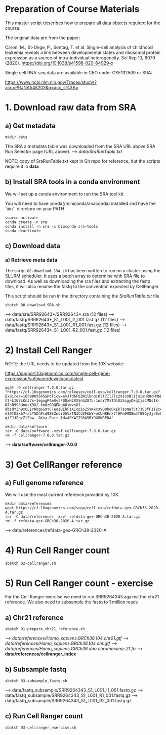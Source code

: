 # Preparation of Course Materials

This master script describes how to prepare all data objects required for 
the course.

The original data are from the paper:

Caron, M., St-Onge, P., Sontag, T. et al. Single-cell analysis of childhood
leukemia reveals a link between developmental states and ribosomal protein
expression as a source of intra-individual heterogeneity. Sci Rep 10, 8079
(2020). https://doi.org/10.1038/s41598-020-64929-x

Single cell RNA-seq data are available in GEO under GSE132509 or SRA:

https://www.ncbi.nlm.nih.gov/Traces/study/?acc=PRJNA548203&o=acc_s%3Aa

# 1. Download raw data from SRA

## a) Get metadata

```
mkdir data
```

The SRA a metadata table was downloaded from the SRA URL above SRA Run
Selector page (URL above).
--> *data/SraRunTable.txt*

NOTE: copy of SraRunTable.txt kept in Git repo for reference, but the scripts
require it in **data**

## b) Install SRA tools in a conda environment

We will set up a conda environment to run the SRA tool kit.

You will need to have conda(/miniconda/anaconda) installed and have the `bin``
directory on your PATH.

```
source activate 
conda create -n sra 
conda install -n sra -c bioconda sra-tools 
conda deactivate
```

## c) Download data

### a) Retrieve meta data

The script `00-download_SRA.sh` has been written to run on a cluster using the
SLURM scheduler. It uses a batch array to determine with SRA file to download.
As well as downloading the sra files and extracting the fastq files, it will 
also rename the fastq to the convention expected by CellRanger.

This script should be run in the directory containing the *SraRunTable.txt*
file.

```
sbatch 00-download_SRA.sh
```
--> data/sra/SRR92643*/SRR92643*.sra (12 files)
--> data/fastq/SRR92643*_S1_L001_I1_001.fast.gz (12 files)
--> data/fastq/SRR92643*_S1_L001_R1_001.fast.gz (12 files)
--> data/fastq/SRR92643*_S1_L001_R2_001.fast.gz (12 files)

# 2) Install Cell Ranger

NOTE: the URL needs to be updated from the 10X website:

https://support.10xgenomics.com/single-cell-gene-expression/software/downloads/latest

```
wget -O cellranger-7.0.0.tar.gz "https://cf.10xgenomics.com/releases/cell-exp/cellranger-7.0.0.tar.gz?Expires=1658809505&Policy=eyJTdGF0ZW1lbnQiOlt7IlJlc291cmNlIjoiaHR0cHM6Ly9jZi4xMHhnZW5vbWljcy5jb20vcmVsZWFzZXMvY2VsbC1leHAvY2VsbHJhbmdlci03LjAuMC50YXIuZ3oiLCJDb25kaXRpb24iOnsiRGF0ZUxlc3NUaGFuIjp7IkFXUzpFcG9jaFRpbWUiOjE2NTg4MDk1MDV9fX1dfQ__&Signature=YXaQiedAbBsXkjBHozopnWRWOnMeOTQTLhQ6-Ct~LIE7iKn37s~1egogP4mRvtF0QxH2VXSnGZUTL-1ncY7MzTOlO25ogyOkqIjsCMNs1k-N7hB998UnmsX3X2-km8zGQQENqbOiwvsOJ--dbsdYZn9x0EIrNbg6GUYCFeoI0EhF1XIcpioZ5VKkcX9Q8hqOxEkTspNWT5t7JS3fF1T2c4T8xS2fOTlf-kS9fK3x67~aLY5DhPsd98SZnsiD5VxTN3CdZFKWY~nCUN8Enx7f0Pm9MD8m3T08OyJjr0vG~0X26cqpt9xldWV5zymfczMxgJZ8nVVS-giFJJFgzZlZsw__&Key-Pair-Id=APKAI7S6A5RYOXBWRPDA"

mkdir data/software
tar -C data/software -xzvf cellranger-7.0.0.tar.gz
rm -f cellranger-7.0.0.tar.gz
```
--> **data/software/cellranger-7.0.0**


# 3) Get CellRanger reference

## a) Full genome reference

We will use the most current reference provided by 10X.

```
mkdir data/references
wget https://cf.10xgenomics.com/supp/cell-exp/refdata-gex-GRCh38-2020-A.tar.gz
tar -C data/references -xzvf refdata-gex-GRCh38-2020-A.tar.gz
rm -f refdata-gex-GRCh38-2020-A.tar.gz
```
--> data/references/refdata-gex-GRCh38-2020-A

# 4) Run Cell Ranger count

```
sbatch 02-cellranger.sh
```

# 5) Run Cell Ranger count - exercise 

For the Cell Ranger exercise we need to run SRR9264343 against the chr21 reference.
We also need to subsample the fastq to 1 million reads

## a) Chr21 reference

```
sbatch 01-prepare_chr21_reference.sh
```
--> *data/references/Homo_sapiens.GRCh38.104.chr21.gtf*
--> *data/references/Homo_sapiens.GRCh38.104.chr.gtf*
--> *data/references/Homo_sapiens.GRCh38.dna.chromosome.21.fa*
--> **data/references/cellranger_index**

## b) Subsample fastq

```
sbatch 03-subsample_fastq.sh
```
--> data/fastq_subsample/SRR9264343_S1_L001_I1_001.fastq.gz
--> data/fastq_subsample/SRR9264343_S1_L001_R1_001.fastq.gz
--> data/fastq_subsample/SRR9264343_S1_L001_R2_001.fastq.gz

## c) Run Cell Ranger count

```
sbatch 03-cellranger_exercise.sh
```


